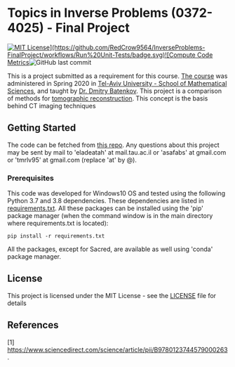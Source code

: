 # Topics in Inverse Problems (0372-4025) - Final Project 

[![MIT License](https://img.shields.io/apm/l/atomic-design-ui.svg?)](https://github.com/RedCrow9564/InverseProblems-FinalProject/workflows/Run%20Unit-Tests/badge.svg)![Compute Code Metrics](https://github.com/RedCrow9564/InverseProblems-FinalProject/workflows/Compute%20Code%20Metrics/badge.svg)![GitHub last commit](https://img.shields.io/github/last-commit/RedCrow9564/InverseProblems-FinalProject)

This is a project submitted as a requirement for this course. 
[The course](https://www30.tau.ac.il/yedion/syllabus.asp?course=0372402501) was administered in Spring 2020 in [Tel-Aviv University - School of Mathematical Sciences](https://en-exact-sciences.tau.ac.il/math), and taught by [Dr. Dmitry Batenkov](https://en-exact-sciences.tau.ac.il/profile/dbatenkov). 
This project is a comparison of methods for [tomographic reconstruction](#1). 
This concept is the basis behind CT imaging techniques
## Getting Started

The code can be fetched from [this repo](https://github.com/RedCrow9564/InverseProblems-FinalProject.git).
Any questions about this project may be sent by mail to 'eladeatah' at mail.tau.ac.il or 
'asafabs' at gmail.com or 'tmrlv95' at gmail.com (replace 'at' by @).

### Prerequisites

This code was developed for Windows10 OS and tested using the following Python 3.7 and 3.8 dependencies. These dependencies are listed in [requirements.txt](requirements.txt).
All these packages can be installed using the 'pip' package manager (when the command window is in the main directory where requirements.txt is located):
```
pip install -r requirements.txt
```
All the packages, except for Sacred, are available as well using 'conda' package manager.

## License

This project is licensed under the MIT License - see the [LICENSE](LICENSE) file for details

## References
<a id="1">[1]</a> https://www.sciencedirect.com/science/article/pii/B9780123744579000263.

